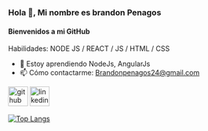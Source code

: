 ### Hola 👋, Mi nombre es brandon Penagos
#### Bienvenidos a mi GitHub

Habilidades: NODE JS / REACT / JS / HTML / CSS

- 🌱 Estoy aprendiendo NodeJs, AngularJs 
- 📫 Cómo contactarme: Brandonpenagos24@gmail.com 


[<img src='https://cdn.jsdelivr.net/npm/simple-icons@3.0.1/icons/github.svg' alt='github' height='40'>](https://github.com/BSandP)  [<img src='https://cdn.jsdelivr.net/npm/simple-icons@3.0.1/icons/linkedin.svg' alt='linkedin' height='40'>](https://www.linkedin.com/in/https://www.linkedin.com/in/brandon-stiwar-penagos-cabeza-414478246/)  

[![Top Langs](https://github-readme-stats.vercel.app/api/top-langs/?username=BSandP)](https://github.com/anuraghazra/github-readme-stats)

